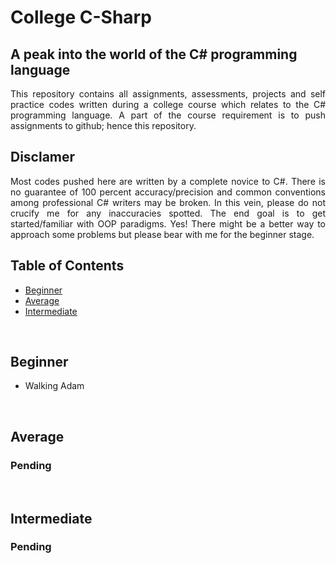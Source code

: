 # College C-Sharp
## A peak into the world of the C# programming language 
<p align="justify">This repository contains all assignments, assessments, projects and self practice codes written during a college course which relates to the C# programming language. A part of the course requirement is to push assignments to github; hence this repository.</p>

## Disclamer
<p align="justify">Most codes pushed here are written by a complete novice to C#. There is no guarantee of 100 percent accuracy/precision and common conventions among professional C# writers may be broken. In this vein, please do not crucify me for any inaccuracies spotted. The end goal is to get started/familiar with OOP paradigms. Yes! There might be a better way to approach some problems but please bear with me for the beginner stage.</p>

## Table of Contents
- [Beginner](#beginner)
- [Average](#average)
- [Intermediate](#intermediate)

<br> 

<a id='beginner'></a>

## Beginner
- Walking Adam

<br>
<a id='average'></a>

## Average
### Pending

<br>
<a id='intermediate'></a>

## Intermediate
### Pending

